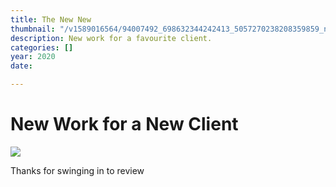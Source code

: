 ```yaml
---
title: The New New
thumbnail: "/v1589016564/94007492_698632344242413_5057270238208359859_n.jpg_bkbqse.jpg"
description: New work for a favourite client.
categories: []
year: 2020
date: 

---
```

# New Work for a New Client

![](/v1589016550/94126537_663865834186453_6485778490482814787_n.jpg_tobxmt.jpg)

Thanks for swinging in to review